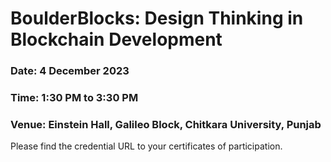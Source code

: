 # BoulderBlocks: Design Thinking in Blockchain Development

### Date: 4 December 2023
### Time: 1:30 PM to 3:30 PM
### Venue: Einstein Hall, Galileo Block, Chitkara University, Punjab

Please find the credential URL to your certificates of participation.
